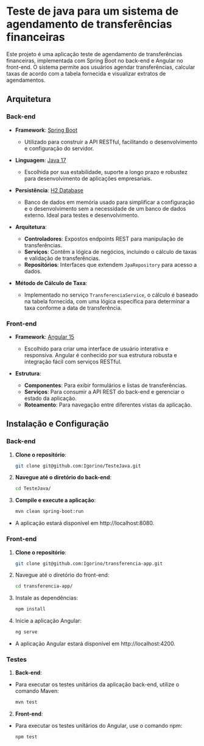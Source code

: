 # Teste de java para um sistema de agendamento de transferências financeiras

Este projeto é uma aplicação teste de agendamento de transferências financeiras, implementada com Spring Boot no back-end e Angular no front-end. O sistema permite aos usuários agendar transferências, calcular taxas de acordo com a tabela fornecida e visualizar extratos de agendamentos.

## Arquitetura

### Back-end

- **Framework**: [Spring Boot](https://spring.io/projects/spring-boot)
    - Utilizado para construir a API RESTful, facilitando o desenvolvimento e configuração do servidor.

- **Linguagem**: [Java 17](https://www.oracle.com/java/technologies/javase-jdk17-downloads.html)
    - Escolhida por sua estabilidade, suporte a longo prazo e robustez para desenvolvimento de aplicações empresariais.

- **Persistência**: [H2 Database](https://www.h2database.com/html/main.html)
    - Banco de dados em memória usado para simplificar a configuração e o desenvolvimento sem a necessidade de um banco de dados externo. Ideal para testes e desenvolvimento.

- **Arquitetura**:
    - **Controladores**: Expostos endpoints REST para manipulação de transferências.
    - **Serviços**: Contêm a lógica de negócios, incluindo o cálculo de taxas e validação de transferências.
    - **Repositórios**: Interfaces que extendem `JpaRepository` para acesso a dados.

- **Método de Cálculo de Taxa**:
    - Implementado no serviço `TransferenciaService`, o cálculo é baseado na tabela fornecida, com uma lógica específica para determinar a taxa conforme a data de transferência.

### Front-end

- **Framework**: [Angular 15](https://angular.io/)
    - Escolhido para criar uma interface de usuário interativa e responsiva. Angular é conhecido por sua estrutura robusta e integração fácil com serviços RESTful.

- **Estrutura**:
    - **Componentes**: Para exibir formulários e listas de transferências.
    - **Serviços**: Para consumir a API REST do back-end e gerenciar o estado da aplicação.
    - **Roteamento**: Para navegação entre diferentes vistas da aplicação.

## Instalação e Configuração

### Back-end

1. **Clone o repositório**:

   ```bash
   git clone git@github.com:Igorino/TesteJava.git

2. **Navegue até o diretório do back-end**:

    ```bash
    cd TesteJava/

3. **Compile e execute a aplicação**:

    ```bash
    mvn clean spring-boot:run

- A aplicação estará disponível em http://localhost:8080.

### Front-end

1. **Clone o repositório**:

   ```bash
   git clone git@github.com:Igorino/transferencia-app.git

2. Navegue até o diretório do front-end:

    ```bash
    cd transferencia-app/

3. Instale as dependências:

    ```bash
    npm install

4. Inicie a aplicação Angular:

    ```bash
    ng serve

- A aplicação Angular estará disponível em http://localhost:4200.

### Testes
1. **Back-end**: 
- Para executar os testes unitários da aplicação back-end, utilize o comando Maven:

    ```bash
    mvn test

2. **Front-end**:
- Para executar os testes unitários do Angular, use o comando npm:

    ```bash
    npm test
